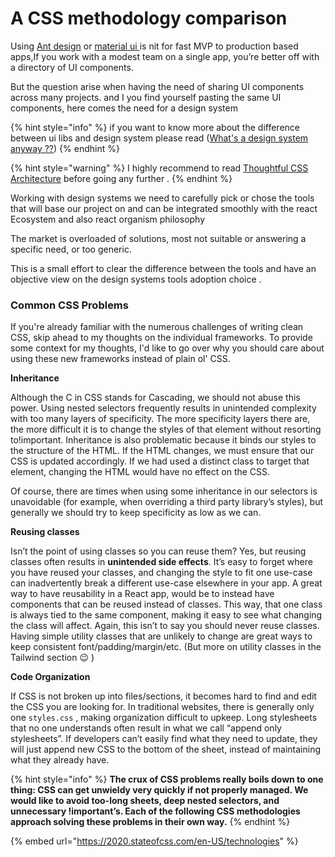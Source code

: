 # A CSS methodology comparison

Using [Ant design](https://ant.design) or [material ui ](https://mui.com)is nit for fast MVP to production based apps,If you work with a modest team on a single app, you’re better off with a directory of UI components.

But the question arise when having the need of sharing UI components across many projects. and I you find yourself pasting the same UI components, here comes the need for a design system

{% hint style="info" %}
if you want to know more about the difference between ui libs and design system please read ([What's a design system anyway ?​?](../../../design-system/whats-a-design-system-anyway.md))
{% endhint %}

{% hint style="warning" %}
I highly recommend to read  [Thoughtful CSS Architecture](https://sparkbox.com/foundry/thoughtful\_css\_architecture) before going any further .
{% endhint %}

Working with design systems we need to carefully pick or chose the tools that will base our project on and can be integrated smoothly with the react Ecosystem and also react organism philosophy&#x20;

The market is overloaded of solutions, most not suitable or answering a specific need, or too generic.

This is a small effort to clear the difference between the tools  and have an objective view on the design systems tools adoption choice .

### **Common CSS Problems**

If you're already familiar with the numerous challenges of writing clean CSS, skip ahead to my thoughts on the individual frameworks. To provide some context for my thoughts, I'd like to go over why you should care about using these new frameworks instead of plain ol' CSS.

**Inheritance**

Although the C in CSS stands for Cascading, we should not abuse this power. Using nested selectors frequently results in unintended complexity with too many layers of specificity. The more specificity layers there are, the more difficult it is to change the styles of that element without resorting to!important. Inheritance is also problematic because it binds our styles to the structure of the HTML. If the HTML changes, we must ensure that our CSS is updated accordingly. If we had used a distinct class to target that element, changing the HTML would have no effect on the CSS.

Of course, there are times when using some inheritance in our selectors is unavoidable (for example, when overriding a third party library’s styles), but generally we should try to keep specificity as low as we can.

**Reusing classes**

Isn’t the point of using classes so you can reuse them? Yes, but reusing classes often results in **unintended side effects**. It’s easy to forget where you have reused your classes, and changing the style to fit one use-case can inadvertently break a different use-case elsewhere in your app. A great way to have reusability in a React app, would be to instead have components that can be reused instead of classes. This way, that one class is always tied to the same component, making it easy to see what changing the class will affect. Again, this isn’t to say you should never reuse classes. Having simple utility classes that are unlikely to change are great ways to keep consistent font/padding/margin/etc. (But more on utility classes in the Tailwind section 😉 )

**Code Organization**

If CSS is not broken up into files/sections, it becomes hard to find and edit the CSS you are looking for. In traditional websites, there is generally only one `styles.css` , making organization difficult to upkeep. Long stylesheets that no one understands often result in what we call “append only stylesheets”. If developers can’t easily find what they need to update, they will just append new CSS to the bottom of the sheet, instead of maintaining what they already have.

{% hint style="info" %}
**The crux of CSS problems really boils down to one thing: CSS can get unwieldy very quickly if not properly managed. We would like to avoid too-long sheets, deep nested selectors, and unnecessary !important’s. Each of the following CSS methodologies approach solving these problems in their own way.**
{% endhint %}

{% embed url="https://2020.stateofcss.com/en-US/technologies" %}

